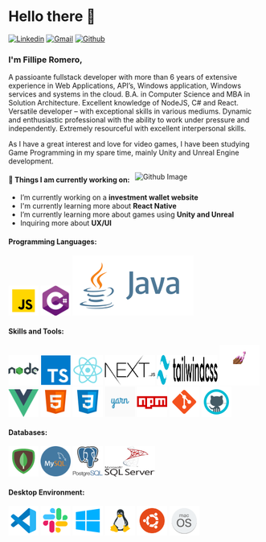 # Hello there 👋
[![Linkedin](https://img.shields.io/badge/-LinkedIn-blue?style=flat&logo=Linkedin&logoColor=white)](https://www.linkedin.com/in/filliperomero/)
[![Gmail](https://img.shields.io/badge/-Gmail-c14438?style=flat&logo=Gmail&logoColor=white)](mailto:fillipe.romero@gmail.com)
[![Github](https://img.shields.io/badge/-Github-000?style=flat&logo=Github&logoColor=white)](https://github.com/filliperomero)

### I'm Fillipe Romero,
A passioante fullstack developer with more than 6 years of extensive experience in Web Applications, API’s, Windows application, Windows services and systems in the cloud. B.A. in Computer Science and MBA in Solution Architecture. Excellent knowledge of NodeJS, C# and React. Versatile developer – with exceptional skills in various mediums. Dynamic and enthusiastic professional with the ability to work under pressure and independently. Extremely resourceful with excellent interpersonal skills.

As I have a great interest and love for video games, I have been studying Game Programming in my spare time, mainly Unity and Unreal Engine development.

<img width="50%" align="right" alt="Github Image" src="https://raw.githubusercontent.com/onimur/.github/master/.resources/git-header.svg" />

#### 🌱 Things I am currently working on:
- I’m currently working on a **investment wallet website**
- I'm currently learning more about **React Native**
- I’m currently learning more about games using **Unity and Unreal**
- Inquiring more about **UX/UI**

<h4>Programming Languages:</h4>
<p align="left">
 <img style="margin: auto;" src="https://raw.githubusercontent.com/filliperomero/filliperomero/master/icons/js.png" alt=javascript width="60" height="60"/>
 <img style="margin: auto;" src="https://raw.githubusercontent.com/filliperomero/filliperomero/master/icons/csharp.svg" alt=csharp width="60" height="60"/>
 <img style="margin: auto;" src="https://raw.githubusercontent.com/filliperomero/filliperomero/master/icons/java.svg" alt=java />
</p>

<h4>Skills and Tools:</h4>
<p align="left">
	<img style="margin: auto;" src="https://raw.githubusercontent.com/filliperomero/filliperomero/master/icons/node.png" alt=node width="60" height="60"/>
  <img style="margin: auto;" src="https://raw.githubusercontent.com/filliperomero/filliperomero/master/icons/ts.png" alt=ts width="60" height="60"/>
  <img style="margin: auto;" src="https://raw.githubusercontent.com/filliperomero/filliperomero/master/icons/react.png" alt=react width="60" height="60"/>
  <img style="margin: auto;" src="https://raw.githubusercontent.com/filliperomero/filliperomero/master/icons/nextjs.svg" alt=nextjs width="100" height="60"/>
  <img style="margin: auto;" src="https://raw.githubusercontent.com/filliperomero/filliperomero/master/icons/tailwindcss.svg" alt=tailwindcss width="120" height="60"/>
  <img style="margin: auto;" src="https://raw.githubusercontent.com/filliperomero/filliperomero/master/icons/styledcomponents.png" alt=styledcomponents width="80" height="80"/>
  <img style="margin: auto;" src="https://raw.githubusercontent.com/filliperomero/filliperomero/master/icons/vue.svg" alt=vue width="60" height="55"/>
  <img style="margin: auto;" src="https://raw.githubusercontent.com/filliperomero/filliperomero/master/icons/html5.png" alt=html5 width="60" height="60"/>
  <img style="margin: auto;" src="https://raw.githubusercontent.com/filliperomero/filliperomero/master/icons/css3.png" alt=css3 width="60" height="60"/>
  <img style="margin: auto;" src="https://raw.githubusercontent.com/filliperomero/filliperomero/master/icons/yarn.png" alt=yarn width="60" height="60"/>
  <img style="margin: auto;" src="https://raw.githubusercontent.com/filliperomero/filliperomero/master/icons/npm.png" alt=npm width="60" height="60"/>
  <img style="margin: auto;" src="https://raw.githubusercontent.com/filliperomero/filliperomero/master/icons/git.png" alt=git width="60" height="60"/>
  <img style="margin: auto;" src="https://raw.githubusercontent.com/filliperomero/filliperomero/master/icons/github.png" alt=github width="60" height="60"/>
</p>

<h4>Databases:</h4>
<p align="left">
	<img style="margin: auto;" src="https://raw.githubusercontent.com/filliperomero/filliperomero/master/icons/mongo.png" alt=mongodb width="60" height="60"/>
  <img style="margin: auto;" src="https://raw.githubusercontent.com/filliperomero/filliperomero/master/icons/mysql.png" alt=mysql width="60" height="60"/>
  <img style="margin: auto;" src="https://raw.githubusercontent.com/filliperomero/filliperomero/master/icons/psql.png" alt=psql width="60" height="60"/>
  <img style="margin: auto;" src="https://raw.githubusercontent.com/filliperomero/filliperomero/master/icons/sql.svg" alt=sql width="100" height="60"/>
</p>

<h4>Desktop Environment:</h4>
<p align="left">
	<img style="margin: auto;" src="https://raw.githubusercontent.com/filliperomero/filliperomero/master/icons/vsc.png" alt=vscode width="60" height="60"/>
  <img style="margin: auto;" src="https://raw.githubusercontent.com/filliperomero/filliperomero/master/icons/slack.png" alt=slack width="60" height="60"/>
  <img style="margin: auto;" src="https://raw.githubusercontent.com/filliperomero/filliperomero/master/icons/win10.png" alt=windows10 width="60" height="60"/>
  <img style="margin: auto;" src="https://raw.githubusercontent.com/filliperomero/filliperomero/master/icons/linux.png" alt=linux width="60" height="60"/>
  <img style="margin: auto;" src="https://raw.githubusercontent.com/filliperomero/filliperomero/master/icons/ubuntu.png" alt=ubuntu width="60" height="60"/>
  <img style="margin: auto;" src="https://raw.githubusercontent.com/filliperomero/filliperomero/master/icons/macos.png" alt=macos width="60" height="60"/>
</p>
